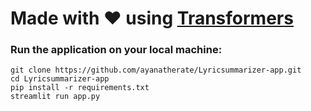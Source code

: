 # Made with &hearts; using <a href="https://huggingface.co/knkarthick">Transformers </a>

<h3> Run the application on your local machine: </h3>

```
git clone https://github.com/ayanatherate/Lyricsummarizer-app.git 
cd Lyricsummarizer-app
pip install -r requirements.txt 
streamlit run app.py 
```


